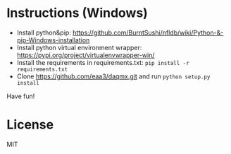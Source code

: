 

# Instructions (Windows)

* Install python&pip: https://github.com/BurntSushi/nfldb/wiki/Python-&-pip-Windows-installation
* Install python virtual environment wrapper: https://pypi.org/project/virtualenvwrapper-win/
* Install the requirements in requirements.txt: `pip install -r requirements.txt`
* Clone https://github.com/eaa3/daqmx.git and run `python setup.py install`

Have fun!

# License

MIT